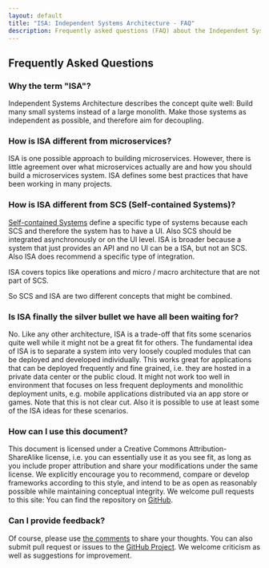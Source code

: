 ```yaml
---
layout: default
title: "ISA: Independent Systems Architecture - FAQ"
description: Frequently asked questions (FAQ) about the Independent Systems Architecture (ISA)
---
```


Frequently Asked Questions
---

### Why the term "ISA"?

Independent Systems Architecture describes the concept quite well:
Build many small systems instead of a large monolith. Make those
systems as independent as possible, and therefore aim for decoupling.

### How is ISA different from microservices?

ISA is one possible approach to building microservices. However, there is little
agreement over what microservices actually are and how you should
build a microservices system. ISA defines some best practices that
have been working in many projects.

### How is ISA different from SCS (Self-contained Systems)?

[Self-contained Systems](http://scs-architecture-org) define a
specific type of systems because each SCS and therefore the system has
to have a UI. Also SCS should be integrated asynchronously or on the
UI level. ISA is broader because a system that just provides an API
and no UI can be a ISA, but not an SCS. Also ISA does recommend a specific
type of integration.

ISA covers topics like operations and micro / macro architecture that
are not part of SCS.

So SCS and ISA are two different concepts that might be combined.

### Is ISA finally the silver bullet we have all been waiting for?

No. Like any other architecture, ISA is a trade-off that fits some
scenarios quite well while it might not be a great fit for others.
The fundamental idea of ISA is to separate a system into
very loosely coupled modules that can be deployed and developed
individually. This works great for applications that can be deployed
frequently and fine grained, i.e. they are hosted in a private data
center or the public cloud. It might not work too well in environment
that focuses on less frequent deployments and monolithic deployment
units, e.g. mobile applications distributed via an app store or
games. Note that this is not clear cut. Also it is possible to use at
least some of the ISA ideas for these scenarios.

### How can I use this document?

This document is licensed under a Creative Commons Attribution-ShareAlike license,
i.e. you can essentially use it as you see fit, as long as you
include proper attribution and share your modifications under
the same license. We explicitly encourage you to recommend,
compare or develop frameworks according to this style, and
intend to be as open as reasonably possible while maintaining
conceptual integrity. We welcome pull requests to this site: You
can find the repository on [GitHub](https://github.com/innoq/ISA).

### Can I provide feedback?

Of course, please use [the comments](discussion.html) to share your
thoughts. You can also submit pull request or issues to the [GitHub
Project](https://github.com/ISA-Principles/isa-principles.org).  We
welcome criticism as well as suggestions for improvement.

